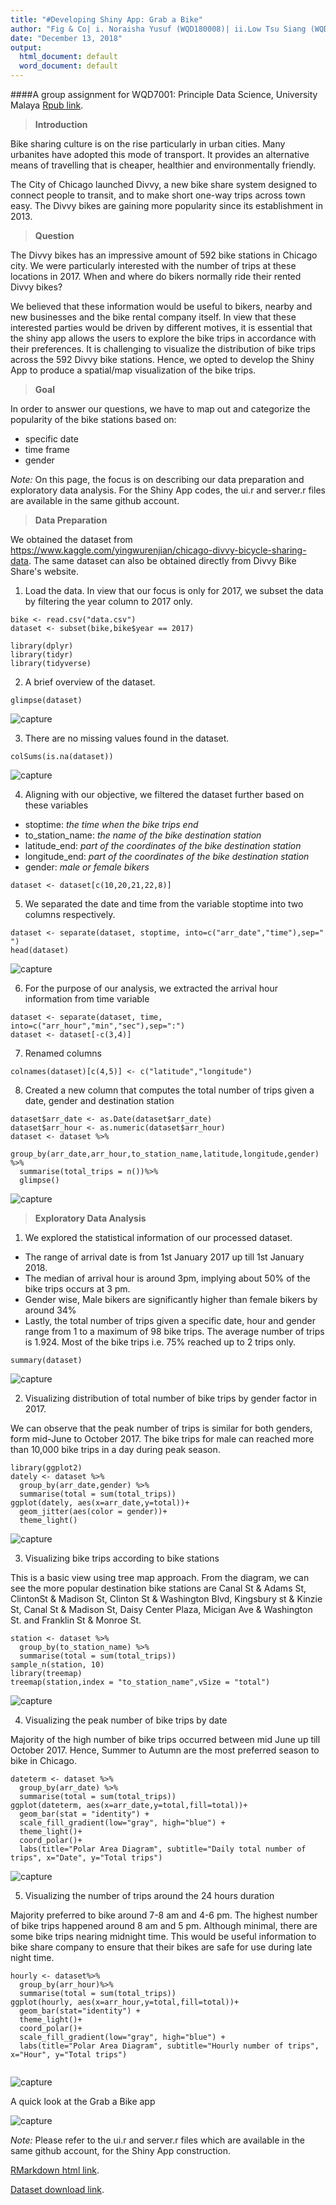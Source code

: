 ```yaml
---
title: "#Developing Shiny App: Grab a Bike"
author: "Fig & Co| i. Noraisha Yusuf (WQD180008)| ii.Low Tsu Siang (WQD180072)| iii.Kaveenaasvini (WQD180017)| Iv. Prabavathi (WQD180030)"
date: "December 13, 2018"
output:
  html_document: default
  word_document: default
---
```


####A group assignment for WQD7001: Principle Data Science, University Malaya
[Rpub link](http://rpubs.com/A1sha/Grababike).

> **Introduction**

Bike sharing culture is on the rise particularly in urban cities. Many urbanites have adopted this mode of transport. It provides an alternative means of travelling that is cheaper, healthier and environmentally friendly. 

The City of Chicago launched Divvy, a new bike share system designed to connect people to transit, and to make short one-way trips across town easy. The Divvy bikes are gaining more popularity since its establishment in 2013.


> **Question**

The Divvy bikes has an impressive amount of 592 bike stations in Chicago city. We were particularly interested with the number of trips at these locations in 2017. When and where do bikers normally ride their rented Divvy bikes? 

We believed that these information would be useful to bikers, nearby and new businesses and the bike rental company itself. In view that these interested parties would be driven by different motives, it is essential that the shiny app allows the users to explore the bike trips in accordance with their preferences. 
It is challenging to visualize the distribution of bike trips across the 592 Divvy bike stations. Hence, we opted to develop the Shiny App to produce a spatial/map visualization of the bike trips.


> **Goal**

In order to answer our questions, we have to map out and categorize the popularity of the bike stations based on:
<ul>
  <li>specific date</li>
  <li>time frame</li>
  <li>gender</li>
</ul>

 
*Note:* On this page, the focus is on describing our data preparation and exploratory data analysis. For the Shiny App codes, the ui.r and server.r files are available in the same github account.


> **Data Preparation**

We obtained the dataset from https://www.kaggle.com/yingwurenjian/chicago-divvy-bicycle-sharing-data. The same dataset can also be obtained directly from Divvy Bike Share's website. 

1. Load the data. In view that our focus is only for 2017, we subset the data by filtering the year column to 2017 only. 
```{r}
bike <- read.csv("data.csv")
dataset <- subset(bike,bike$year == 2017)
```


```{r include=FALSE}
library(dplyr)
library(tidyr)
library(tidyverse)
```

2. A brief overview of the dataset. 
```{r}
glimpse(dataset)
```
![capture](https://github.com/lowtsusiang/testing/blob/master/Image/glimpse.gif?raw=true)

3. There are no missing values found in the dataset. 
```{r}
colSums(is.na(dataset))
```
![capture](https://github.com/lowtsusiang/testing/blob/master/Image/colSum.gif?raw=true)

4. Aligning with our objective, we filtered the dataset further based on these variables
  + stoptime: _the time when the bike trips end_
  + to_station_name: _the name of the bike destination station_
  + latitude_end: _part of the coordinates of the bike destination station_
  + longitude_end: _part of the coordinates of the bike destination station_
  + gender: _male or female bikers_

```{r}
dataset <- dataset[c(10,20,21,22,8)]
```

5. We separated the date and time from the variable stoptime into two columns respectively. 
```{r}
dataset <- separate(dataset, stoptime, into=c("arr_date","time"),sep=" ")
head(dataset)
```
![capture](https://github.com/lowtsusiang/testing/blob/master/Image/dataset.gif?raw=true)

6. For the purpose of our analysis, we extracted the arrival hour information from time variable
```{r}
dataset <- separate(dataset, time, into=c("arr_hour","min","sec"),sep=":")
dataset <- dataset[-c(3,4)]
```

7. Renamed columns
```{r}
colnames(dataset)[c(4,5)] <- c("latitude","longitude")
```


8. Created a new column that computes the total number of trips given a date, gender and destination station
```{r}
dataset$arr_date <- as.Date(dataset$arr_date)
dataset$arr_hour <- as.numeric(dataset$arr_hour)
dataset <- dataset %>%
  group_by(arr_date,arr_hour,to_station_name,latitude,longitude,gender) %>%
  summarise(total_trips = n())%>%
  glimpse()
```
![capture](https://github.com/lowtsusiang/testing/blob/master/Image/str.gif?raw=true)

> **Exploratory Data Analysis**
1. We explored the statistical information of our processed dataset. 

  + The range of arrival date is from 1st January 2017 up till 1st January 2018. 
  + The median of arrival hour is around 3pm, implying about 50% of the bike trips occurs at 3 pm. 
  + Gender wise, Male bikers are significantly higher than female bikers by around 34%
  + Lastly, the total number of trips given a specific date, hour and gender range from 1 to a maximum of 98 bike trips. The average number of trips is 1.924. Most of the bike trips i.e. 75% reached up to 2 trips only. 
```{r}
summary(dataset)
```
![capture](https://github.com/lowtsusiang/testing/blob/master/Image/summary.gif?raw=true)

2. Visualizing distribution of total number of bike trips by gender factor in 2017. 

We can observe that the peak number of trips is similar for both genders, form mid-June to October 2017. The bike trips for male can reached more than 10,000 bike trips in a day during peak season. 

```{r}
library(ggplot2)
dately <- dataset %>%
  group_by(arr_date,gender) %>%
  summarise(total = sum(total_trips))
ggplot(dately, aes(x=arr_date,y=total))+ 
  geom_jitter(aes(color = gender))+
  theme_light()
```
![capture](https://github.com/lowtsusiang/testing/blob/master/Image/ggplot.gif?raw=true)


3. Visualizing bike trips according to bike stations

This is a basic view using tree map approach. From the diagram, we can see the more popular destination bike stations are Canal St & Adams St, ClintonSt & Madison St, Clinton St & Washington Blvd, Kingsbury st & Kinzie St, Canal St & Madison St, Daisy Center Plaza, Micigan Ave & Washington St. and Franklin St & Monroe St. 

```{r}
station <- dataset %>%
  group_by(to_station_name) %>%
  summarise(total = sum(total_trips))
sample_n(station, 10)
library(treemap)
treemap(station,index = "to_station_name",vSize = "total")
```
![capture](https://github.com/lowtsusiang/testing/blob/master/Image/treemap.gif?raw=true)

4. Visualizing the peak number of bike trips by date

Majority of the high number of bike trips occurred between mid June up till October 2017. Hence, Summer to Autumn are the most preferred season to bike in Chicago. 

```{r}
dateterm <- dataset %>%
  group_by(arr_date) %>%
  summarise(total = sum(total_trips))
ggplot(dateterm, aes(x=arr_date,y=total,fill=total))+
  geom_bar(stat = "identity") +
  scale_fill_gradient(low="gray", high="blue") +
  theme_light()+
  coord_polar()+
  labs(title="Polar Area Diagram", subtitle="Daily total number of trips", x="Date", y="Total trips")
```
![capture](https://github.com/lowtsusiang/testing/blob/master/Image/polararea-month.gif?raw=true)

5. Visualizing the number of trips around the 24 hours duration

Majority preferred to bike around 7-8 am and 4-6 pm. The highest number of bike trips happened around 8 am and 5 pm. Although minimal, there are some bike trips nearing midnight time. This would be useful information to bike share company to ensure that their bikes are safe for use during late night time. 

```{r}
hourly <- dataset%>%
  group_by(arr_hour)%>%
  summarise(total = sum(total_trips))
ggplot(hourly, aes(x=arr_hour,y=total,fill=total))+
  geom_bar(stat="identity") +
  theme_light()+
  coord_polar()+
  scale_fill_gradient(low="gray", high="blue") +
  labs(title="Polar Area Diagram", subtitle="Hourly number of trips", x="Hour", y="Total trips")
  
```
![capture](https://github.com/lowtsusiang/testing/blob/master/Image/polararea-hour.gif?raw=true)


A quick look at the Grab a Bike app

![capture](https://github.com/lowtsusiang/testing/blob/master/Image/main.gif?raw=true)

*Note:* Please refer to the ui.r and server.r files which are available in the same github account, for the Shiny App construction. 


[RMarkdown html link](http://htmlpreview.github.io/?https://github.com/lowtsusiang/Grababike/blob/master/RR.html).

[Dataset download link](https://www.kaggle.com/yingwurenjian/chicago-divvy-bicycle-sharing-data).

